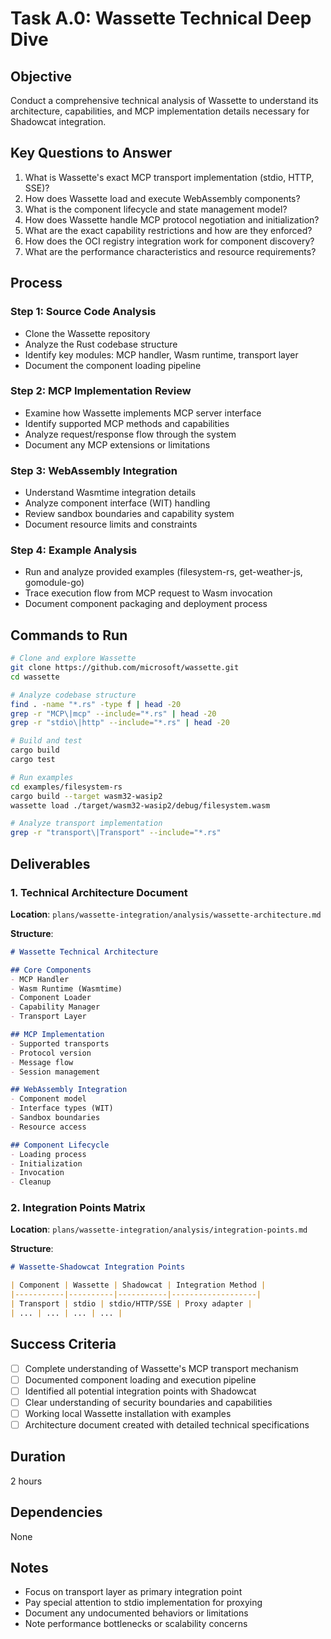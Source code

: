 # Task A.0: Wassette Technical Deep Dive

## Objective
Conduct a comprehensive technical analysis of Wassette to understand its architecture, capabilities, and MCP implementation details necessary for Shadowcat integration.

## Key Questions to Answer
1. What is Wassette's exact MCP transport implementation (stdio, HTTP, SSE)?
2. How does Wassette load and execute WebAssembly components?
3. What is the component lifecycle and state management model?
4. How does Wassette handle MCP protocol negotiation and initialization?
5. What are the exact capability restrictions and how are they enforced?
6. How does the OCI registry integration work for component discovery?
7. What are the performance characteristics and resource requirements?

## Process

### Step 1: Source Code Analysis
- Clone the Wassette repository
- Analyze the Rust codebase structure
- Identify key modules: MCP handler, Wasm runtime, transport layer
- Document the component loading pipeline

### Step 2: MCP Implementation Review
- Examine how Wassette implements MCP server interface
- Identify supported MCP methods and capabilities
- Analyze request/response flow through the system
- Document any MCP extensions or limitations

### Step 3: WebAssembly Integration
- Understand Wasmtime integration details
- Analyze component interface (WIT) handling
- Review sandbox boundaries and capability system
- Document resource limits and constraints

### Step 4: Example Analysis
- Run and analyze provided examples (filesystem-rs, get-weather-js, gomodule-go)
- Trace execution flow from MCP request to Wasm invocation
- Document component packaging and deployment process

## Commands to Run
```bash
# Clone and explore Wassette
git clone https://github.com/microsoft/wassette.git
cd wassette

# Analyze codebase structure
find . -name "*.rs" -type f | head -20
grep -r "MCP\|mcp" --include="*.rs" | head -20
grep -r "stdio\|http" --include="*.rs" | head -20

# Build and test
cargo build
cargo test

# Run examples
cd examples/filesystem-rs
cargo build --target wasm32-wasip2
wassette load ./target/wasm32-wasip2/debug/filesystem.wasm

# Analyze transport implementation
grep -r "transport\|Transport" --include="*.rs"
```

## Deliverables

### 1. Technical Architecture Document
**Location**: `plans/wassette-integration/analysis/wassette-architecture.md`

**Structure**:
```markdown
# Wassette Technical Architecture

## Core Components
- MCP Handler
- Wasm Runtime (Wasmtime)
- Component Loader
- Capability Manager
- Transport Layer

## MCP Implementation
- Supported transports
- Protocol version
- Message flow
- Session management

## WebAssembly Integration
- Component model
- Interface types (WIT)
- Sandbox boundaries
- Resource access

## Component Lifecycle
- Loading process
- Initialization
- Invocation
- Cleanup
```

### 2. Integration Points Matrix
**Location**: `plans/wassette-integration/analysis/integration-points.md`

**Structure**:
```markdown
# Wassette-Shadowcat Integration Points

| Component | Wassette | Shadowcat | Integration Method |
|-----------|----------|-----------|-------------------|
| Transport | stdio | stdio/HTTP/SSE | Proxy adapter |
| ... | ... | ... | ... |
```

## Success Criteria
- [ ] Complete understanding of Wassette's MCP transport mechanism
- [ ] Documented component loading and execution pipeline
- [ ] Identified all potential integration points with Shadowcat
- [ ] Clear understanding of security boundaries and capabilities
- [ ] Working local Wassette installation with examples
- [ ] Architecture document created with detailed technical specifications

## Duration
2 hours

## Dependencies
None

## Notes
- Focus on transport layer as primary integration point
- Pay special attention to stdio implementation for proxying
- Document any undocumented behaviors or limitations
- Note performance bottlenecks or scalability concerns